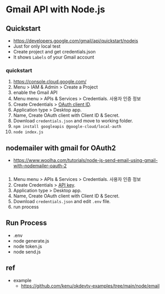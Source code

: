 # Gmail API with Node.js

## Quickstart

- https://developers.google.com/gmail/api/quickstart/nodejs
- Just for only local test
- Create project and get credentials.json
- It shows `Labels` of your Gmail account

### quickstart

1. https://console.cloud.google.com/
2. Menu > IAM & Admin > Create a Project
3. enable the Gmail API
4. Menu menu > APIs & Services > Credentials. 사용자 인증 정보
5. Create Credentials > [OAuth client ID](/mib/google/iam).
6. Application type > Desktop app.
7. Name, Create OAuth client with Client ID & Secret.
8. Download `credentials.json` and move to working folder.
9. `npm install googleapis @google-cloud/local-auth`
10. `node index.js`

## nodemailer with gmail for OAuth2

- https://www.woolha.com/tutorials/node-js-send-email-using-gmail-with-nodemailer-oauth-2

###

1. Menu menu > APIs & Services > Credentials. 사용자 인증 정보
2. Create Credentials > [API key](/mib/google/iam).
3. Application type > Desktop app.
4. Name, Create OAuth client with Client ID & Secret.
5. Download `credentials.json` and edit `.env` file.
6. run process

## Run Process

- .env
- node generate.js
- node token.js
- node send.js

## ref
* example
  * https://github.com/kenu/okdevtv-examples/tree/main/node/email

